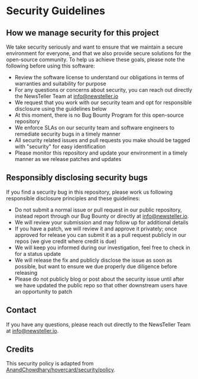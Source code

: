 # Security Guidelines

## How we manage security for this project

We take security seriously and want to ensure that we maintain a secure environment for everyone,
and that we also provide secure solutions for the open-source community.
To help us achieve these goals, please note the following before using this software:

-   Review the software license to understand our obligations in terms of warranties and suitability for purpose
-   For any questions or concerns about security, you can reach out directly the NewsTeller Team at
    [info@newsteller.io](mailto:info@newsteller.io)
-   We request that you work with our security team and opt for responsible disclosure using the guidelines below
-   At this moment, there is no Bug Bounty Program for this open-source repository
-   We enforce SLAs on our security team and software engineers to remediate security bugs in a timely manner
-   All security related issues and pull requests you make should be tagged with "security" for easy identification
-   Please monitor this repository and update your environment in a timely manner as we release patches and updates

## Responsibly disclosing security bugs

If you find a security bug in this repository, please work us following responsible disclosure principles and these guidelines:

-   Do not submit a normal issue or pull request in our public repository, instead report through our Bug Bounty
    or directly at [info@newsteller.io](mailto:info@newsteller.io).
-   We will review your submission and may follow up for additional details
-   If you have a patch, we will review it and approve it privately; once approved for release you can submit it
    as a pull request publicly in our repos (we give credit where credit is due)
-   We will keep you informed during our investigation, feel free to check in for a status update
-   We will release the fix and publicly disclose the issue as soon as possible,
    but want to ensure we due properly due diligence before releasing
-   Please do not publicly blog or post about the security issue until after we have updated the public repo
    so that other downstream users have an opportunity to patch

## Contact

If you have any questions, please reach out directly to the NewsTeller Team at [info@newsteller.io](mailto:info@newsteller.io).

## Credits

This security policy is adapted from
[AnandChowdhary/hovercard/security/policy](https://github.com/AnandChowdhary/hovercard/security/policy).
